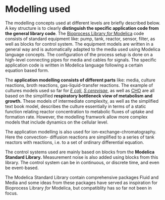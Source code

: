 # Modelling used

The modelling concepts used at different levels are briefly described below. A key structure is
to clearly **distinguish the specific application code from the general library code**. 
The 
[Bioprocess Library *for* Modelica](https://www.openmodelica.org/images/M_images/OpenModelicaWorkshop_2021/Design%20aspects%20of%20BPL%20v4b.pdf)
code consists of standard equipment like: pump, tank, reactor, sensor, filter, 
as well as blocks for control system. The equipment models are written in a general way and is 
automatically adapted to the media used using Modelica language concepts. The configuration 
of the process setup is done on a high-level connecting pipes for media and cables for signals. 
The specific application code is written in Modelica language following a certain equation based form. 

The **application modelling consists of different parts** like: media, culture reactions, broth reactions, 
gas-liquid-transfer reactions. The example of cultures models used so far for 
[*E coli*](https://aiche.onlinelibrary.wiley.com/doi/abs/10.1021/bp9801087), 
[*S cerevisae*](https://onlinelibrary.wiley.com/doi/10.1002/bit.260280620), 
as well as 
[CHO](https://www.sciencedirect.com/science/article/abs/pii/S1369703X12003105) 
are all based on the simplified **respiratory bottleneck view of metabolism and growth.**  These models 
of intermediate complexity, as well as the simplified text book model, describes the culture  essentially 
in terms of a static function relating reactor concentration to metabolic fluxes of uptake and formation rate.
However, the modelling framwork allow more complex models that include dynamics on the cellular level.

The  application modelling is also used for ion-exchange-chromatography. Here the convection- diffusion reactions 
are simplified to a series of tank reactors with reactions, i.e. to a set of ordinary differential equation.  

The control systems used are mainly based on blocks from the **Modelica Standard Library.** Measurement noise is also 
added using blocks from this library. The control system can be in continuous, or discrete time, and even be event-based.

The Modelica Standard Library contain comprehensive packages Fluid and Media and some ideas from these packages have served as inspiration for Bioprocess Library *for* Modelica, but compatiblity has so far not been in focus.  
